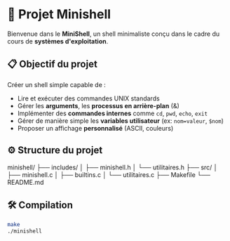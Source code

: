 # 🐚 Projet Minishell

Bienvenue dans le **MiniShell**, un shell minimaliste conçu dans le cadre du cours de **systèmes d'exploitation**.

## 📋 Objectif du projet

Créer un shell simple capable de :
- Lire et exécuter des commandes UNIX standards
- Gérer les **arguments**, les **processus en arrière-plan** (&)
- Implémenter des **commandes internes** comme `cd`, `pwd`, `echo`, `exit`
- Gérer de manière simple les **variables utilisateur** (ex: `nom=valeur`, `$nom`)
- Proposer un affichage **personnalisé** (ASCII, couleurs)

## ⚙️ Structure du projet

minishell/
├── includes/
│   ├── minishell.h
│   └── utilitaires.h
├── src/
│   ├── minishell.c
│   ├── builtins.c
│   └── utilitaires.c
├── Makefile
└── README.md

## 🛠️ Compilation

```bash
make
./minishell